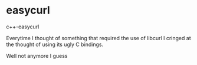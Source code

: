 easycurl
========

c++-easycurl

Everytime I thought of something that required the use of libcurl I cringed at the thought of using its ugly C bindings.

Well not anymore I guess
